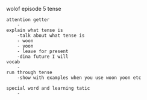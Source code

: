 wolof episode 5 tense

    attention getter
        -
    explain what tense is 
        -talk about what tense is 
        - woon
        - yoon 
        - leave for present  
        -dina future I will 
    vocab
        -
    run through tense
        -show with examples when you use woon yoon etc

    special word and learning tatic
        -